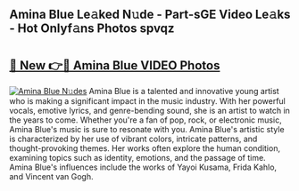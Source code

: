 ## Amina Blue Le𝚊ked N𝚞de - Part-sGE Video Le𝚊ks - Hot Onlyf𝚊ns Photos spvqz

# <h2><a href="http://ab70254.deff.icu/?id=Amina+Blue">🔗 New 👉🔴 Amina Blue VIDEO Photos</a></h2>

[![Amina Blue N𝚞des](https://i.imgur.com/rIISA9y.gif)](http://ab70254.deff.icu/?id=Amina+Blue)
Amina Blue is a talented and innovative young artist who is making a significant impact in the music industry. With her powerful vocals, emotive lyrics, and genre-bending sound, she is an artist to watch in the years to come. Whether you're a fan of pop, rock, or electronic music, Amina Blue's music is sure to resonate with you. Amina Blue's artistic style is characterized by her use of vibrant colors, intricate patterns, and thought-provoking themes. Her works often explore the human condition, examining topics such as identity, emotions, and the passage of time. Amina Blue's influences include the works of Yayoi Kusama, Frida Kahlo, and Vincent van Gogh.
